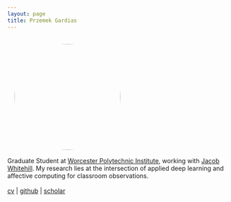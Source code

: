 ```yaml
---
layout: page
title: Przemek Gardias
---
```


<div class="fp" markdown=0>
	<img class="fc" src="{{site.url}}/assets/profile.jpg" alt="Profile" style="height: 15rem; width: 15rem; border-radius: 50% 50% 50% 50%; margin: 1rem;">
	<p class="fc" style="margin: auto;">
		Graduate Student at <a href="https://web.cs.wpi.edu/">Worcester Polytechnic Institute</a>, working with <a href="https://users.wpi.edu/~jrwhitehill/">Jacob Whitehill</a>. My research lies at the intersection of applied deep learning and affective computing for classroom observations.
		<br>
		<br>
		<a href="{{ site.baseurl }}/pdf/cv.pdf">cv</a> | <a href="https://github.com/pgardias">github</a> | <a href="https://scholar.google.com/citations?user=LpoiVbkAAAAJ">scholar</a>
	</p>
</div>
